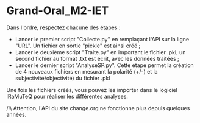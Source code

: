 # Grand-Oral_M2-IET

Dans l'ordre, respectez chacune des étapes : 
- Lancer le premier script "Collecte.py" en remplaçant l'API sur la ligne "URL". Un fichier en sortie "pickle" est ainsi créé ;
- Lancer le deuxième script "Traite.py" en important le fichier .pkl, un second fichier au format .txt est écrit, avec les données traitées ;
- Lancer le dernier script "AnalyseSP.py". Cette étape permet la création de 4 nouveaux fichiers en mesurant la polarité (+/-) et la subjectivité/objectivité) du fichier .pkl

Une fois les fichiers créés, vous pouvez les importer dans le logiciel IRaMuTeQ pour réaliser les différentes analyses. 

/!\ Attention, l'API du site change.org ne fonctionne plus depuis quelques années. 
